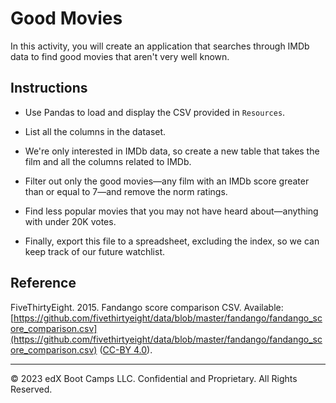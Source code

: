 # Good Movies

In this activity, you will create an application that searches through IMDb data to find good movies that aren't very well known.

## Instructions

* Use Pandas to load and display the CSV provided in `Resources`.

* List all the columns in the dataset.

* We're only interested in IMDb data, so create a new table that takes the film and all the columns related to IMDb.

* Filter out only the good movies&mdash;any film with an IMDb score greater than or equal to 7&mdash;and remove the norm ratings.

* Find less popular movies that you may not have heard about&mdash;anything with under 20K votes.

* Finally, export this file to a spreadsheet, excluding the index, so we can keep track of our future watchlist.

## Reference

FiveThirtyEight. 2015. Fandango score comparison CSV. Available: [https://github.com/fivethirtyeight/data/blob/master/fandango/fandango_score_comparison.csv](https://github.com/fivethirtyeight/data/blob/master/fandango/fandango_score_comparison.csv) ([CC-BY 4.0](https://creativecommons.org/licenses/by/4.0/legalcode)).

---

© 2023 edX Boot Camps LLC. Confidential and Proprietary. All Rights Reserved.
